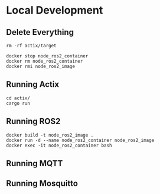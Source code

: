 # Local Development
## Delete Everything
```
rm -rf actix/target  
```

```
docker stop node_ros2_container
docker rm node_ros2_container
docker rmi node_ros2_image
```

## Running Actix
```
cd actix/
cargo run
```

## Running ROS2
```
docker build -t node_ros2_image .
docker run -d --name node_ros2_container node_ros2_image
docker exec -it node_ros2_container bash
```

## Running MQTT


## Running Mosquitto
